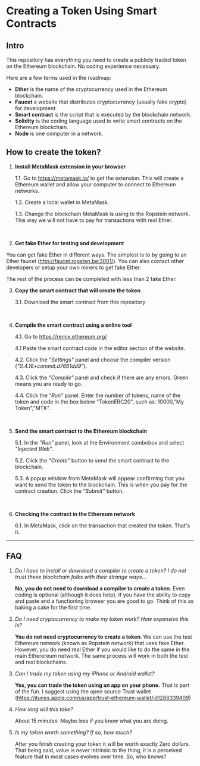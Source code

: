 # Creating a Token Using Smart Contracts

## Intro
This repository has everything you need to create a publicly traded token on the Ethereum blockchain. No coding experience necessary. 

Here are a few terms used in the roadmap:
  * **Ether** is the name of the cryptocurrency used in the Ethereum blockchain.
  * **Faucet** a website that distributes cryptocurrency (usually fake crypto) for development.
  * **Smart contract** is the script that is executed by the blockchain network.
  * **Solidity** is the coding language used to write smart contracts on the Ethereum blockchain.
  * **Node** is one computer in a network.

## How to create the token?

1. **Install MetaMask extension in your browser**

    1.1. Go to https://metamask.io/ to get the extension. This will create a Ethereum wallet and allow your computer to connect to Ethereum networks.
    
    1.2. Create a local wallet in MetaMask.
    
    1.3. Change the blockchain MetaMask is using to the Ropstein network. This way we will not have to pay for transactions with real Ether. 
<br>   

2. **Get fake Ether for testing and development**

You can get fake Ether in different ways. The simplest is to by going to an Ether faucet (http://faucet.ropsten.be:3001/). You can also contact other developers or setup your own miners to get fake Ether. 

The rest of the process can be completed with less than 2 fake Ether.
<br>

3. **Copy the smart contract that will create the token** 

    3.1. Download the smart contract from this repository
<br>

4. **Compile the smart contract using a online tool**

    4.1. Go to https://remix.ethereum.org/

    4.1 Paste the smart contract code in the editor section of the website.
  
    4.2. Click the *"Settings"* panel and choose the compiler version (*"0.4.16+commit.d7661dd9"*).
  
    4.3. Click the *"Compile"* panel and check if there are any errors. Green means you are ready to go.
  
    4.4. Click the *"Run"* panel. Enter the number of tokens, name of the token and code in the box below "TokenERC20", such as: 10000,"My Token","MTK".  
<br>

5. **Send the smart contract to the Ethereum blockchain**

    5.1. In the *"Run"* panel, look at the Environment combobox and select *"Injected Web"*.
    
    5.2. Click the *"Create"* button to send the smart contract to the blockchain. 
    
    5.3. A popup window from MetaMask will appear confirming that you want to send the token to the blockchain. This is when you pay for the contract creation. Click the *"Submit"* button.
<br>

6. **Checking the contract in the Ethereum network**

    6.1. In MetaMask, click on the transaction that created the token. That's it.
---

## FAQ
1. *Do I have to install or download a compiler to create a token? I do not trust these blockchain folks with their strange ways...* 

      **No, you do not need to download a compiler to create a token**. Even coding is optional (although it does help). If you have the ability to copy and paste and a functioning browser you are good to go. Think of this as baking a cake for the first time.

2. *Do I need cryptocurrency to make my token work? How expensive this is?*

      **You do not need cryptocurrency to create a token**. We can use the test Ethereum network (known as Ropstein network) that uses fake Ether. However, you do need real Ether if you would like to do the same in the main Etherereum network. The same process will work in both the test and real blockchains. 

3. *Can I trade my token using my iPhone or Android wallet?*

      **Yes, you can trade the token using an app on your phone.** That is part of the fun. I suggest using the open source Trust wallet (https://itunes.apple.com/us/app/trust-ethereum-wallet/id1288339409)

3. *How long will this take?*

      About 15 minutes. Maybe less if you know what you are doing.

4. *Is my token worth something? If so, how much?*
   
      After you finish creating your token it will be worth exactly Zero dollars. That being said, value is never intrinsic to the thing, it is a perceived feature that in most cases evolves over time. So, who knows?   





